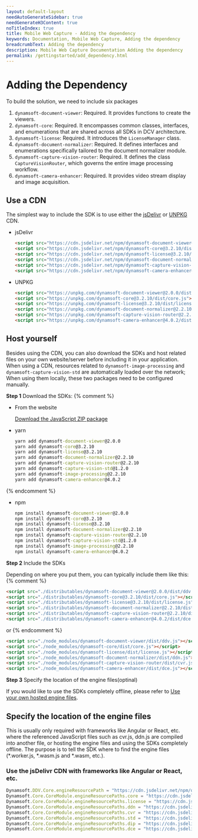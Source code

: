 ```yaml
---
layout: default-layout
needAutoGenerateSidebar: true
needGenerateH3Content: true
noTitleIndex: true
title: Mobile Web Capture - Adding the dependency
keywords: Documentation, Mobile Web Capture, Adding the dependency
breadcrumbText: Adding the dependency
description: Mobile Web Capture Documentation Adding the dependency
permalink: /gettingstarted/add_dependency.html
---
```


# Adding the Dependency

To build the solution, we need to include six packages

1. `dynamsoft-document-viewer`: Required. It provides functions to create the viewers.
2. `dynamsoft-core`: Required. It encompasses common classes, interfaces, and enumerations that are shared across all SDKs in DCV architecture.
3. `dynamsoft-license`: Required. It introduces the `LicenseManager` class.
4. `dynamsoft-document-normalizer`: Required. It defines interfaces and enumerations specifically tailored to the document normalizer module.
5. `dynamsoft-capture-vision-router`: Required. It defines the class `CaptureVisionRouter`, which governs the entire image processing workflow.
6. `dynamsoft-camera-enhancer`: Required. It provides video stream display and image acquisition.

## Use a CDN

The simplest way to include the SDK is to use either the [jsDelivr](https://jsdelivr.com/) or [UNPKG](https://unpkg.com/) CDN.

- jsDelivr

  ```html
  <script src="https://cdn.jsdelivr.net/npm/dynamsoft-document-viewer@2.0.0/dist/ddv.js"></script>
  <script src="https://cdn.jsdelivr.net/npm/dynamsoft-core@3.2.10/dist/core.js"></script>
  <script src="https://cdn.jsdelivr.net/npm/dynamsoft-license@3.2.10/dist/license.js"></script>
  <script src="https://cdn.jsdelivr.net/npm/dynamsoft-document-normalizer@2.2.10/dist/ddn.js"></script>
  <script src="https://cdn.jsdelivr.net/npm/dynamsoft-capture-vision-router@2.2.10/dist/cvr.js"></script>
  <script src="https://cdn.jsdelivr.net/npm/dynamsoft-camera-enhancer@4.0.2/dist/dce.js"></script>
  ```

- UNPKG

  ```html
  <script src="https://unpkg.com/dynamsoft-document-viewer@2.0.0/dist/ddv.js"></script>
  <script src="https://unpkg.com/dynamsoft-core@3.2.10/dist/core.js"></script>
  <script src="https://unpkg.com/dynamsoft-license@3.2.10/dist/license.js"></script>
  <script src="https://unpkg.com/dynamsoft-document-normalizer@2.2.10/dist/ddn.js"></script>
  <script src="https://unpkg.com/dynamsoft-capture-vision-router@2.2.10/dist/cvr.js"></script>
  <script src="https://unpkg.com/dynamsoft-camera-enhancer@4.0.2/dist/dce.js"></script>
  ```

## Host yourself

Besides using the CDN, you can also download the SDKs and host related files on your own website/server before including it in your application. When using a CDN, resources related to `dynamsoft-image-processing` and `dynamsoft-capture-vision-std` are automatically loaded over the network; When using them locally, these two packages need to be configured manually.

**Step 1** Download the SDKs:
{% comment %}
- From the website

  [Download the JavaScript ZIP package](https://www.dynamsoft.com/mobile-web-capture/downloads/)

- yarn

  ```cmd
  yarn add dynamsoft-document-viewer@2.0.0
  yarn add dynamsoft-core@3.2.10
  yarn add dynamsoft-license@3.2.10
  yarn add dynamsoft-document-normalizer@2.2.10
  yarn add dynamsoft-capture-vision-router@2.2.10
  yarn add dynamsoft-capture-vision-std@1.2.0
  yarn add dynamsoft-image-processing@2.2.10
  yarn add dynamsoft-camera-enhancer@4.0.2
  ```
{% endcomment %}

- npm

  ```cmd
  npm install dynamsoft-document-viewer@2.0.0
  npm install dynamsoft-core@3.2.10
  npm install dynamsoft-license@3.2.10
  npm install dynamsoft-document-normalizer@2.2.10
  npm install dynamsoft-capture-vision-router@2.2.10
  npm install dynamsoft-capture-vision-std@1.2.0
  npm install dynamsoft-image-processing@2.2.10
  npm install dynamsoft-camera-enhancer@4.0.2
  ```



**Step 2** Include the SDKs

Depending on where you put them, you can typically include them like this:
{% comment %}
  ```html
  <script src="./distributables/dynamsoft-document-viewer@2.0.0/dist/ddv.js"></script>
  <script src="./distributables/dynamsoft-core@3.2.10/dist/core.js"></script>
  <script src="./distributables/dynamsoft-license@3.2.10/dist/license.js"></script>
  <script src="./distributables/dynamsoft-document-normalizer@2.2.10/dist/ddn.js"></script>
  <script src="./distributables/dynamsoft-capture-vision-router@2.2.10/dist/cvr.js"></script>
  <script src="./distributables/dynamsoft-camera-enhancer@4.0.2/dist/dce.js"></script>
  ```

or
{% endcomment %}
  ```html
  <script src="./node_modules/dynamsoft-document-viewer/dist/ddv.js"></script>
  <script src="./node_modules/dynamsoft-core/dist/core.js"></script>
  <script src="./node_modules/dynamsoft-license/dist/license.js"></script>
  <script src="./node_modules/dynamsoft-document-normalizer/dist/ddn.js"></script>
  <script src="./node_modules/dynamsoft-capture-vision-router/dist/cvr.js"></script>
  <script src="./node_modules/dynamsoft-camera-enhancer/dist/dce.js"></script>
  ```

**Step 3** Specify the location of the engine files(optinal)

If you would like to use the SDKs completely offline, please refer to [Use your own hosted engine files](#use-your-own-hosted-engine-files).

## Specify the location of the engine files

This is usually only required with frameworks like Angular or React, etc. where the referenced JavaScript files such as cvr.js, ddn.js are compiled into another file, or hosting the engine files and using the SDKs completely offline. The purpose is to tell the SDK where to find the engine files (*.worker.js, *.wasm.js and *.wasm, etc.).

### Use the jsDelivr CDN with frameworks like Angular or React, etc.
  ```typescript
  Dynamsoft.DDV.Core.engineResourcePath = "https://cdn.jsdelivr.net/npm/dynamsoft-document-viewer@2.0.0/dist/engine";
  Dynamsoft.Core.CoreModule.engineResourcePaths.core = "https://cdn.jsdelivr.net/npm/dynamsoft-core@3.2.10/dist/";
  Dynamsoft.Core.CoreModule.engineResourcePaths.license = "https://cdn.jsdelivr.net/npm/dynamsoft-license@3.2.10/dist/";
  Dynamsoft.Core.CoreModule.engineResourcePaths.ddn = "https://cdn.jsdelivr.net/npm/dynamsoft-document-normalizer@2.2.10/dist/";
  Dynamsoft.Core.CoreModule.engineResourcePaths.cvr = "https://cdn.jsdelivr.net/npm/dynamsoft-capture-vision-router@2.2.10/dist/";
  Dynamsoft.Core.CoreModule.engineResourcePaths.std = "https://cdn.jsdelivr.net/npm/dynamsoft-capture-vision-std@1.2.0/dist/";
  Dynamsoft.Core.CoreModule.engineResourcePaths.dip = "https://cdn.jsdelivr.net/npm/dynamsoft-image-processing@2.2.10/dist/";
  Dynamsoft.Core.CoreModule.engineResourcePaths.dce = "https://cdn.jsdelivr.net/npm/dynamsoft-camera-enhancer@4.0.2/dist/";
  ```

<!-- Not recommended
### Use your own hosted engine files

  ```typescript
  //Feel free to change it to your own location of these files
  Dynamsoft.DDV.Core.engineResourcePath = "./node_modules/dynamsoft-document-viewer/dist/engine";
  Dynamsoft.Core.CoreModule.engineResourcePaths.core = "./node_modules/dynamsoft-core/dist/";
  Dynamsoft.Core.CoreModule.engineResourcePaths.license = "./node_modules/dynamsoft-license/dist/";
  Dynamsoft.Core.CoreModule.engineResourcePaths.ddn = "./node_modules/dynamsoft-document-normalizer/dist/";
  Dynamsoft.Core.CoreModule.engineResourcePaths.cvr = "./node_modules/dynamsoft-capture-vision-router/dist/";
  Dynamsoft.Core.CoreModule.engineResourcePaths.std = "./node_modules/dynamsoft-capture-vision-std/dist/";
  Dynamsoft.Core.CoreModule.engineResourcePaths.dip = "./node_modules/dynamsoft-image-processing/dist/";
  Dynamsoft.Core.CoreModule.engineResourcePaths.dce = "./node_modules/dynamsoft-camera-enhancer/dist/";
  ```
  -->
